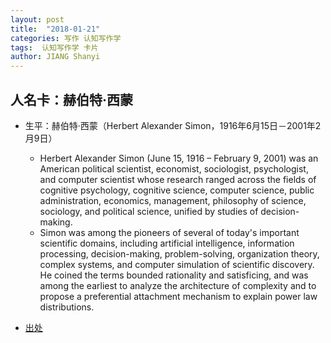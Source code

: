```yaml
---
layout: post
title:  "2018-01-21"
categories: 写作 认知写作学
tags:  认知写作学 卡片
author: JIANG Shanyi
---
```


## 人名卡：赫伯特·西蒙

- 生平：赫伯特·西蒙（Herbert Alexander Simon，1916年6月15日－2001年2月9日）
  - Herbert Alexander Simon (June 15, 1916 – February 9, 2001) was an American political scientist, economist, sociologist, psychologist, and computer scientist whose research ranged across the fields of cognitive psychology, cognitive science, computer science, public administration, economics, management, philosophy of science, sociology, and political science, unified by studies of decision-making.
  - Simon was among the pioneers of several of today's important scientific domains, including artificial intelligence, information processing, decision-making, problem-solving, organization theory, complex systems, and computer simulation of scientific discovery. He coined the terms bounded rationality and satisficing, and was among the earliest to analyze the architecture of complexity and to propose a preferential attachment mechanism to explain power law distributions.

- [出处](https://en.wikipedia.org/wiki/Herbert_A._Simon)
   
    

